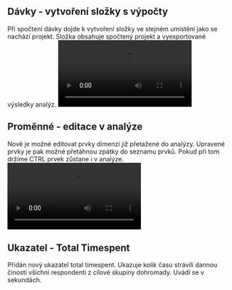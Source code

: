 ﻿---
categories: [kiwi]
layout: kiwi
---
## Dávky - vytvoření složky s výpočty
Při spočtení dávky dojde k vytvoření složky ve stejném umístění jako se nachází projekt. 
Složka obsahuje spočtený projekt a vyexportované výsledky analýz.
<video src="{{site.url}}/data/Davky.mp4" type="video/mp4" controls></video>

## Proměnné - editace v analýze 
Nově je možné editovat prvky dimenzí již přetažené do analýzy. 
Upravené prvky je pak možné přetáhnou zpátky do seznamu prvků. Pokud při tom držíme CTRL prvek zůstane i v analýze.
<video src="{{site.url}}/data/uprava_promennych.mp4" type="video/mp4" controls></video>

## Ukazatel - Total Timespent
Přidán nový ukazatel total timespent. 
Ukazuje kolik času strávili dannou čiností všichni respondenti z cílové skupiny dohromady. Uvádí se v sekundách.
